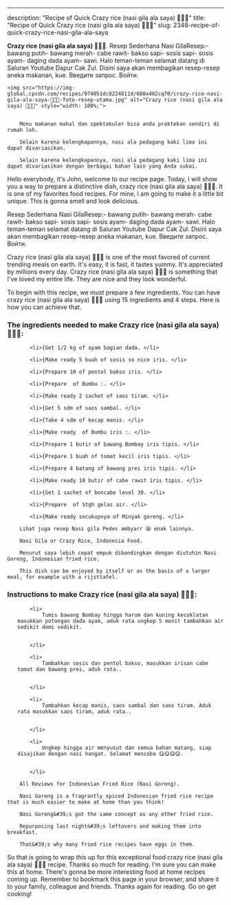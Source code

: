 ---
description: "Recipe of Quick Crazy rice (nasi gila ala saya) 🍚🍗🥖"
title: "Recipe of Quick Crazy rice (nasi gila ala saya) 🍚🍗🥖"
slug: 2348-recipe-of-quick-crazy-rice-nasi-gila-ala-saya

<p>
	<strong>Crazy rice (nasi gila ala saya) 🍚🍗🥖</strong>. 
	Resep Sederhana Nasi GilaResep:- bawang putih- bawang merah- cabe rawit- bakso sapi- sosis sapi- sosis ayam- daging dada ayam- sawi. Halo teman-teman selamat datang di Saluran Youtube Dapur Cak Zul. Disini saya akan membagikan resep-resep aneka makanan, kue. Введите запрос. Войти.
</p>
<p>
	
	<img src="https://img-global.cpcdn.com/recipes/974051dc8224811d/680x482cq70/crazy-rice-nasi-gila-ala-saya-🍚🍗🥖-foto-resep-utama.jpg" alt="Crazy rice (nasi gila ala saya) 🍚🍗🥖" style="width: 100%;">
	
	
		Menu makanan mahal dan spektakuler bisa anda praktekan sendiri di rumah loh.
	
		Selain karena kelengkapannya, nasi ala pedagang kaki lima ini dapat divariasikan.
	
		Selain karena kelengkapannya, nasi ala pedagang kaki lima ini dapat divariasikan dengan berbagai bahan lain yang Anda sukai.
	
</p>
<p>
	Hello everybody, it's John, welcome to our recipe page. Today, I will show you a way to prepare a distinctive dish, crazy rice (nasi gila ala saya) 🍚🍗🥖. It is one of my favorites food recipes. For mine, I am going to make it a little bit unique. This is gonna smell and look delicious.
</p>
	
<p>
	Resep Sederhana Nasi GilaResep:- bawang putih- bawang merah- cabe rawit- bakso sapi- sosis sapi- sosis ayam- daging dada ayam- sawi. Halo teman-teman selamat datang di Saluran Youtube Dapur Cak Zul. Disini saya akan membagikan resep-resep aneka makanan, kue. Введите запрос. Войти.
</p>
<p>
	Crazy rice (nasi gila ala saya) 🍚🍗🥖 is one of the most favored of current trending meals on earth. It's easy, it is fast, it tastes yummy. It's appreciated by millions every day. Crazy rice (nasi gila ala saya) 🍚🍗🥖 is something that I've loved my entire life. They are nice and they look wonderful.
</p>

<p>
To begin with this recipe, we must prepare a few ingredients. You can have crazy rice (nasi gila ala saya) 🍚🍗🥖 using 15 ingredients and 4 steps. Here is how you can achieve that.
</p>

<h3>The ingredients needed to make Crazy rice (nasi gila ala saya) 🍚🍗🥖:</h3>

<ol>
	
		<li>{Get 1/2 kg of ayam bagian dada. </li>
	
		<li>{Make ready 5 buah of sosis so nice iris. </li>
	
		<li>{Prepare 10 of pentol bakso iris. </li>
	
		<li>{Prepare  of Bumbu :. </li>
	
		<li>{Make ready 2 sachet of saos tiram. </li>
	
		<li>{Get 5 sdm of saos sambal. </li>
	
		<li>{Take 4 sdm of kecap manis. </li>
	
		<li>{Make ready  of Bumbu iris :. </li>
	
		<li>{Prepare 1 butir of bawang Bombay iris tipis. </li>
	
		<li>{Prepare 1 buah of tomat kecil iris tipis. </li>
	
		<li>{Prepare 4 batang of bawang prei iris tipis. </li>
	
		<li>{Make ready 10 butir of cabe rawit iris tipis. </li>
	
		<li>{Get 1 sachet of boncabe level 30. </li>
	
		<li>{Prepare  of Stgh gelas air. </li>
	
		<li>{Make ready secukupnya of Minyak goreng. </li>
	
</ol>
<p>
	
		Lihat juga resep Nasi gila Pedes ambyarr 😆 enak lainnya.
	
		Nasi Gila or Crazy Rice, Indonesia Food.
	
		Menurut saya lebih cepat empuk dibandingkan dengan diutuhin Nasi Goreng, Indonesian fried rice.
	
		This dish can be enjoyed by itself or as the basis of a larger meal, for example with a rijsttafel.
	
</p>

<h3>Instructions to make Crazy rice (nasi gila ala saya) 🍚🍗🥖:</h3>

<ol>
	
		<li>
			Tumis bawang Bombay hingga harum dan kuning kecoklatan masukkan potongan dada ayam, aduk rata ungkep 5 menit tambahkan air sedikit demi sedikit.
			
			
		</li>
	
		<li>
			Tambahkan sosis dan pentol bakso, masukkan irisan cabe tomat dan bawang prei, aduk rata..
			
			
		</li>
	
		<li>
			Tambahkan kecap manis, saos sambal dan saos tiram. Aduk rata masukkan saos tiram, aduk rata..
			
			
		</li>
	
		<li>
			Ungkep hingga air menyusut dan semua bahan matang, siap disajikan dengan nasi hangat. Selamat mencoba 😋😋😋😋.
			
			
		</li>
	
</ol>

<p>
	
		All Reviews for Indonesian Fried Rice (Nasi Goreng).
	
		Nasi Goreng is a fragrantly spiced Indonesian fried rice recipe that is much easier to make at home than you think!
	
		Nasi Goreng&#39;s got the same concept as any other fried rice.
	
		Repurposing last night&#39;s leftovers and making them into breakfast.
	
		That&#39;s why many fried rice recipes have eggs in them.
	
</p>

<p>
	So that is going to wrap this up for this exceptional food crazy rice (nasi gila ala saya) 🍚🍗🥖 recipe. Thanks so much for reading. I'm sure you can make this at home. There's gonna be more interesting food at home recipes coming up. Remember to bookmark this page in your browser, and share it to your family, colleague and friends. Thanks again for reading. Go on get cooking!
</p>
